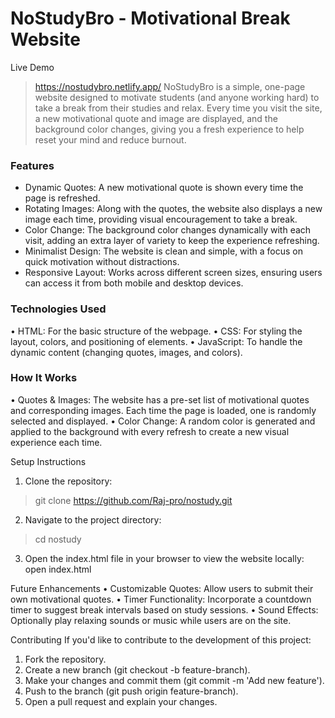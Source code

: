 # NoStudyBro - Motivational Break Website
Live Demo 
> https://nostudybro.netlify.app/
NoStudyBro is a simple, one-page website designed to motivate students (and anyone working hard) to take a break from their studies and relax. Every time you visit the site, a new motivational quote and image are displayed, and the background color changes, giving you a fresh experience to help reset your mind and reduce burnout.

### Features
-	Dynamic Quotes: A new motivational quote is shown every time the page is refreshed.
-	Rotating Images: Along with the quotes, the website also displays a new image each time, providing visual encouragement to take a break.
-	Color Change: The background color changes dynamically with each visit, adding an extra layer of variety to keep the experience refreshing.
-	Minimalist Design: The website is clean and simple, with a focus on quick motivation without distractions.
-	Responsive Layout: Works across different screen sizes, ensuring users can access it from both mobile and desktop devices.

### Technologies Used
•	HTML: For the basic structure of the webpage.
•	CSS: For styling the layout, colors, and positioning of elements.
•	JavaScript: To handle the dynamic content (changing quotes, images, and colors).

### How It Works
•	Quotes & Images: The website has a pre-set list of motivational quotes and corresponding images. Each time the page is loaded, one is randomly selected and displayed.
•	Color Change: A random color is generated and applied to the background with every refresh to create a new visual experience each time.

Setup Instructions
1.	Clone the repository:
> git clone https://github.com/Raj-pro/nostudy.git
2.	Navigate to the project directory:
>cd nostudy
3.	Open the index.html file in your browser to view the website locally:
open index.html

Future Enhancements
•	Customizable Quotes: Allow users to submit their own motivational quotes.
•	Timer Functionality: Incorporate a countdown timer to suggest break intervals based on study sessions.
•	Sound Effects: Optionally play relaxing sounds or music while users are on the site.

Contributing
If you'd like to contribute to the development of this project:
1.	Fork the repository.
2.	Create a new branch (git checkout -b feature-branch).
3.	Make your changes and commit them (git commit -m 'Add new feature').
4.	Push to the branch (git push origin feature-branch).
5.	Open a pull request and explain your changes.

